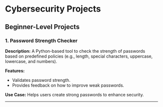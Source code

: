 # Cybersecurity Projects

## Beginner-Level Projects

### 1. Password Strength Checker
**Description:** A Python-based tool to check the strength of passwords based on predefined policies (e.g., length, special characters, uppercase, lowercase, and numbers).

**Features:**
- Validates password strength.
- Provides feedback on how to improve weak passwords.

**Use Case:** Helps users create strong passwords to enhance security.

---